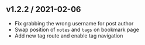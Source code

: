 ## v1.2.2 / 2021-02-06

- Fix grabbing the wrong username for post author
- Swap position of `notes` and `tags` on bookmark page
- Add new tag route and enable tag navigation
